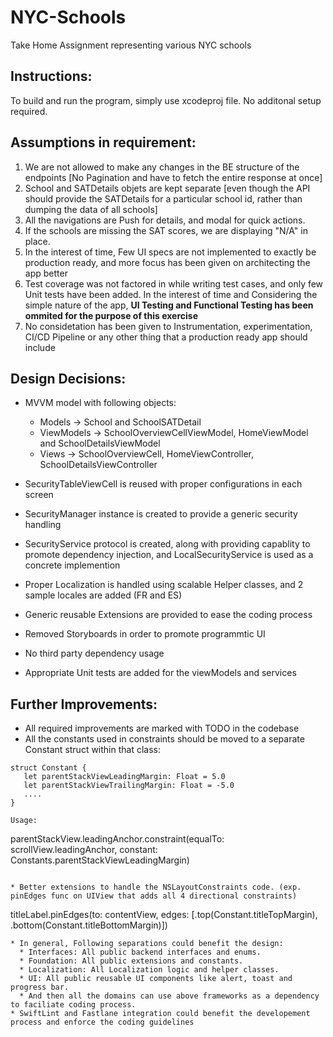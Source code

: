 # NYC-Schools
Take Home Assignment representing various NYC schools 

## Instructions: 
To build and run the program, simply use xcodeproj file. No additonal setup required.

## Assumptions in requirement: 
1) We are not allowed to make any changes in the BE structure of the endpoints [No Pagination and have to fetch the entire response at once]
2) School and SATDetails objets are kept separate [even though the API should provide the SATDetails for a particular school id, rather than dumping the data of all schools] 
3) All the navigations are Push for details, and modal for quick actions. 
4) If the schools are missing the SAT scores, we are displaying "N/A" in place.
5) In the interest of time, Few UI specs are not implemented to exactly be production ready, and more focus has been given on architecting the app better 
6) Test coverage was not factored in while writing test cases, and only few Unit tests have been added. In the interest of time and Considering the simple nature of the app, **UI Testing and Functional Testing has been ommited for the purpose of this exercise** 
7) No considetation has been given to Instrumentation, experimentation, CI/CD Pipeline or any other thing that a production ready app should include 

## Design Decisions: 
* MVVM model with following objects: 
  * Models -> School and SchoolSATDetail
  * ViewModels ->  SchoolOverviewCellViewModel, HomeViewModel and SchoolDetailsViewModel 
  * Views ->  SchoolOverviewCell, HomeViewController, SchoolDetailsViewController

* SecurityTableViewCell is reused with proper configurations in each screen 
* SecurityManager instance is created to provide a generic security handling
* SecurityService protocol is created, along with providing capablity to promote dependency injection, and LocalSecurityService is used as a concrete implemention 
* Proper Localization is handled using scalable Helper classes, and 2 sample locales are added (FR and ES) 
* Generic reusable Extensions are provided to ease the coding process 
* Removed Storyboards in order to promote programmtic UI
* No third party dependency usage
* Appropriate Unit tests are added for the viewModels and services 

## Further Improvements: 
* All required improvements are marked with TODO in the codebase 
* All the constants used in constraints should be moved to a separate Constant struct within that class: 
```
struct Constant {
   let parentStackViewLeadingMargin: Float = 5.0 
   let parentStackViewTrailingMargin: Float = -5.0
   ....
}

Usage: 
```
parentStackView.leadingAnchor.constraint(equalTo: scrollView.leadingAnchor, constant: Constants.parentStackViewLeadingMargin)
```

* Better extensions to handle the NSLayoutConstraints code. (exp. pinEdges func on UIView that adds all 4 directional constraints)

```
titleLabel.pinEdges(to: contentView, edges: [.top(Constant.titleTopMargin), .bottom(Constant.titleBottomMargin)])
```
* In general, Following separations could benefit the design: 
  * Interfaces: All public backend interfaces and enums.
  * Foundation: All public extensions and constants.
  * Localization: All Localization logic and helper classes. 
  * UI: All public reusable UI components like alert, toast and progress bar. 
  * And then all the domains can use above frameworks as a dependency to faciliate coding process. 
* SwiftLint and Fastlane integration could benefit the developement process and enforce the coding guidelines 
